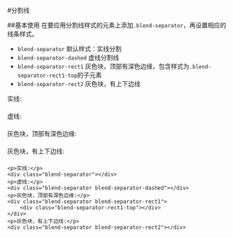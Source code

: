 #分割线

##基本使用
在要应用分割线样式的元素上添加`.blend-separator`，再设置相应的线条样式。

- `blend-separator` 默认样式：实线分割
- `blend-separator-dashed` 虚线分割线
- `blend-separator-rect1` 灰色块，顶部有深色边缘，包含样式为`.blend-separator-rect1-top`的子元素
- `blend-separator-rect2` 灰色块，有上下边线

<div class="doc-demo">
	<p>实线:</p>
    <div style="margin-top:20px;">
        <div class="blend-separator"></div>
    </div>
    <p>虚线:</p>
    <div style="margin-top:20px;">
        <div class="blend-separator blend-separator-dashed"></div>
    </div>
    <p>灰色块，顶部有深色边缘:</p>
    <div style="margin-top:20px;">
        <div class="blend-separator blend-separator-rect1">
            <div class="blend-separator-rect1-top"></div>
        </div>
    </div>
    <p>灰色块，有上下边线:</p>
    <div style="margin-top:20px;">
        <div class="blend-separator blend-separator-rect2"></div>
    </div>
</div>

	<p>实线:</p>
    <div class="blend-separator"></div>
	<p>虚线:</p>
	<div class="blend-separator blend-separator-dashed"></div>
	<p>灰色块，顶部有深色边缘:</p>
	<div class="blend-separator blend-separator-rect1">
        <div class="blend-separator-rect1-top"></div>
    </div>
	<p>灰色块，有上下边线:</p>
	<div class="blend-separator blend-separator-rect2"></div>















